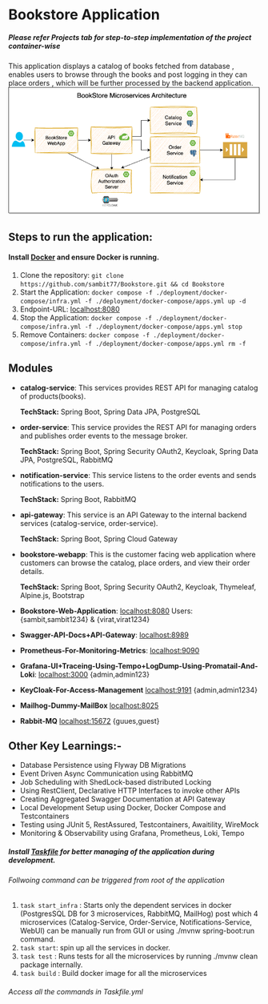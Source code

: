 # Bookstore Application
##### Please refer Projects tab for step-to-step implementation of the project container-wise

This application displays a catalog of books fetched from database , enables users to browse through the books and post logging in they can place orders , which will be further processed by the backend application.
![BookStore Microservices Architecture](docs/bookstore-spring-microservices-layout.png) 
## Steps to run the application:
#### Install [Docker](https://www.docker.com/) and ensure Docker is running.
1. Clone the repository: `git clone https://github.com/sambit77/Bookstore.git && cd Bookstore`
2. Start the Application: `docker compose -f ./deployment/docker-compose/infra.yml -f ./deployment/docker-compose/apps.yml up -d` <br>
3. Endpoint-URL: [localhost:8080](http://localhost:8080/products?) <br>
4. Stop the Application:  `docker compose -f ./deployment/docker-compose/infra.yml -f ./deployment/docker-compose/apps.yml stop` <br>
5. Remove Containers: `docker compose -f ./deployment/docker-compose/infra.yml -f ./deployment/docker-compose/apps.yml rm -f` <br>

## Modules
* **catalog-service**: 
  This services provides REST API for managing catalog of products(books).
  
  **TechStack:** Spring Boot, Spring Data JPA, PostgreSQL

* **order-service**: 
  This service provides the REST API for managing orders and publishes order events to the message broker.

  **TechStack:** Spring Boot, Spring Security OAuth2, Keycloak, Spring Data JPA, PostgreSQL, RabbitMQ

* **notification-service**: 
  This service listens to the order events and sends notifications to the users.
  
  **TechStack:** Spring Boot, RabbitMQ

* **api-gateway**: 
  This service is an API Gateway to the internal backend services (catalog-service, order-service).

  **TechStack:** Spring Boot, Spring Cloud Gateway

* **bookstore-webapp**: 
  This is the customer facing web application where customers can browse the catalog, place orders, and view their order details. 

  **TechStack:** Spring Boot, Spring Security OAuth2, Keycloak, Thymeleaf, Alpine.js, Bootstrap

* **Bookstore-Web-Application**:  [localhost:8080](http://localhost:8080/) Users:{sambit,sambit1234} & {virat,virat1234}
* **Swagger-API-Docs+API-Gateway**:  [localhost:8989](http://localhost:8989/)
* **Prometheus-For-Monitoring-Metrics**: [localhost:9090](http://localhost:9090/targets?search=)
* **Grafana-UI+Traceing-Using-Tempo+LogDump-Using-Promatail-And-Loki**: [localhost:3000](http://localhost:3000) {admin,admin123}
* **KeyCloak-For-Access-Management** [localhost:9191](http://localhost:9191/) {admin,admin1234}
* **Mailhog-Dummy-MailBox** [localhost:8025](http://localhost:8025/) 
* **Rabbit-MQ** [localhost:15672](http://localhost:15672/) {guues,guest}

## Other Key Learnings:- 

*  Database Persistence using Flyway DB Migrations 
*  Event Driven Async Communication using RabbitMQ
*  Job Scheduling with ShedLock-based distributed Locking
*  Using RestClient, Declarative HTTP Interfaces to invoke other APIs
*  Creating Aggregated Swagger Documentation at API Gateway
*  Local Development Setup using Docker, Docker Compose and Testcontainers
*  Testing using JUnit 5, RestAssured, Testcontainers, Awaitility, WireMock
*  Monitoring & Observability using Grafana, Prometheus, Loki, Tempo

##### Install [Taskfile](https://taskfile.dev/) for better managing of the application during development.
###### Follwoing command can be triggered from root of the application
1. `task start_infra` : Starts only the dependent services in docker (PostgresSQL DB for 3 microservices, RabbitMQ, MailHog) post which 4 microservices (Catalog-Service, Order-Service, Notifications-Service, WebUI) can be manually run from GUI or using ./mvnw spring-boot:run command. <br>
2. `task start`: spin up all the services in docker. <br>
3. `task test` : Runs tests for all the microservices by running ./mvnw clean package internally. <br>
4. `task build` : Build docker image for all the microservices <br>

###### Access all the commands in Taskfile.yml
 

